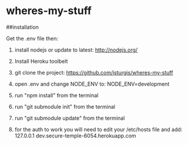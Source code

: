 wheres-my-stuff
===============


##installation

Get the .env file then:

1. install nodejs or update to latest:
	http://nodejs.org/

2. Install Heroku toolbelt

3. git clone the project:
	https://github.com/jsturgis/wheres-my-stuff

4. open .env and change NODE_ENV to:
	NODE_ENV=development

5. run "npm install" from the terminal

6. run "git submodule init" from the terminal

7. run "git submodule update" from the terminal

8. for the auth to work you will need to edit your /etc/hosts file and add:
	127.0.0.1	dev.secure-temple-6054.herokuapp.com